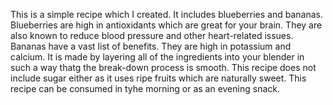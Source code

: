 This is a simple recipe which I created. It includes blueberries and bananas. Blueberries are high in antioxidants which are great for your brain. They are also known to reduce blood pressure and other heart-related issues. Bananas have a vast list of benefits. They are high in potassium and calcium. It is made by layering all of the ingredients into your blender in such a way thatg the break-down process is smooth. This recipe does not include sugar either as it uses ripe fruits which are naturally sweet. This recipe can be consumed in tyhe morning or as an evening snack.